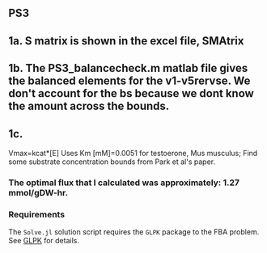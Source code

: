 ## PS3
## 1a. S matrix is shown in the excel file, SMAtrix

## 1b. The PS3_balancecheck.m matlab file gives the balanced elements for the v1-v5rervse. We don't account for the bs because we dont know the amount across the bounds.

## 1c.
Vmax=kcat*[E]
Uses Km [mM]=0.0051 for testoerone, Mus musculus;
Find some substrate concentration bounds from Park et al's paper.

### The optimal flux that I calculated was approximately: 1.27 mmol/gDW-hr.


### Requirements
The ``Solve.jl`` solution script requires the ``GLPK`` package to the FBA problem. See [GLPK](https://github.com/JuliaOpt/GLPK.jl) for details.
